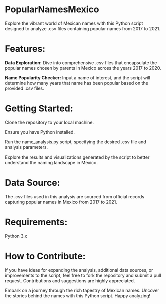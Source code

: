# PopularNamesMexico
Explore the vibrant world of Mexican names with this Python script designed to analyze .csv files containing popular names from 2017 to 2021.

# Features:
**Data Exploration:** Dive into comprehensive .csv files that encapsulate the popular names chosen by parents in Mexico across the years 2017 to 2020.

**Name Popularity Checker:** Input a name of interest, and the script will determine how many years that name has been popular based on the provided .csv files.

# Getting Started:
Clone the repository to your local machine.

Ensure you have Python installed.

Run the name_analysis.py script, specifying the desired .csv file and analysis parameters.

Explore the results and visualizations generated by the script to better understand the naming landscape in Mexico.

# Data Source:
The .csv files used in this analysis are sourced from official records capturing popular names in Mexico from 2017 to 2021.

# Requirements:
Python 3.x
# How to Contribute:
If you have ideas for expanding the analysis, additional data sources, or improvements to the script, feel free to fork the repository and submit a pull request. Contributions and suggestions are highly appreciated.

Embark on a journey through the rich tapestry of Mexican names. Uncover the stories behind the names with this Python script. Happy analyzing!

